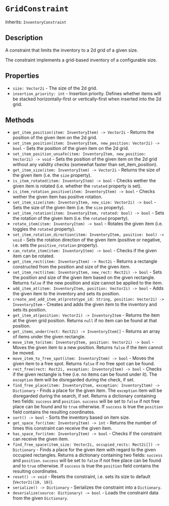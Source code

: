 # `GridConstraint`

Inherits: `InventoryConstraint`

## Description

A constraint that limits the inventory to a 2d grid of a given size.

The constraint implements a grid-based inventory of a configurable size.

## Properties

* `size: Vector2i` - The size of the 2d grid.
* `insertion_priority: int` - Insertion priority. Defines whether items will be stacked horizontally-first or vertically-first when inserted into the 2d grid.

## Methods

* `get_item_position(item: InventoryItem) -> Vector2i` - Returns the position of the given item on the 2d grid.
* `set_item_position(item: InventoryItem, new_position: Vector2i) -> bool` - Sets the position of the given item on the 2d grid.
* `set_item_position_unsafe(item: InventoryItem, new_position: Vector2i) -> void` - Sets the position of the given item on the 2d grid without any validity checks (somewhat faster than set_item_position).
* `get_item_size(item: InventoryItem) -> Vector2i` - Returns the size of the given item (i.e. the `size` property).
* `is_item_rotated(item: InventoryItem) -> bool` - Checks wether the given item is rotated (i.e. whether the `rotated` property is set).
* `is_item_rotation_positive(item: InventoryItem) -> bool` - Checks wether the given item has positive rotation.
* `set_item_size(item: InventoryItem, new_size: Vector2i) -> bool` - Sets the size of the given item (i.e. the `size` property).
* `set_item_rotation(item: InventoryItem, rotated: bool) -> bool` - Sets the rotation of the given item (i.e. the `rotated` property).
* `rotate_item(item: InventoryItem) -> bool` - Rotates the given item (i.e. toggles the `rotated` property).
* `set_item_rotation_direction(item: InventoryItem, positive: bool) -> void` - Sets the rotation direction of the given item (positive or negative, i.e. sets the `positive_rotation` property).
* `can_rotate_item(item: InventoryItem) -> bool` - Checks if the given item can be rotated.
* `get_item_rect(item: InventoryItem) -> Rect2i` - Returns a rectangle constructed from the position and size of the given item.
* `set_item_rect(item: InventoryItem, new_rect: Rect2i) -> bool` - Sets the position and size of the given item based on the given rectangle. Returns `false` if the new position and size cannot be applied to the item.
* `add_item_at(item: InventoryItem, position: Vector2i) -> bool` - Adds the given item to the inventory and sets its position.
* `create_and_add_item_at(prototype_id: String, position: Vector2i) -> InventoryItem` - Creates and adds the given item to the inventory and sets its position.
* `get_item_at(position: Vector2i) -> InventoryItem` - Returns the item at the given grid position. Returns `null` if no item can be found at that position.
* `get_items_under(rect: Rect2i) -> InventoryItem[]` - Returns an array of items under the given rectangle.
* `move_item_to(item: InventoryItem, position: Vector2i) -> bool` - Moves the given item to a new position. Returns `false` if the item cannot be moved.
* `move_item_to_free_spot(item: InventoryItem) -> bool` - Moves the given item to a free spot. Returns `false` if no free spot can be found.
* `rect_free(rect: Rect2i, exception: InventoryItem) -> bool` - Checks if the given rectangle is free (i.e. no items can be found under it). The `exception` item will be disregarded during the check, if set.
* `find_free_place(item: InventoryItem, exception: InventoryItem) -> Dictionary` - Finds a place for the given item. The `exception` item will be disregarded during the search, if set. Returns a dictionary containing two fields: `success` and `position`. `success` will be set to `false` if not free place can be found and to `true` otherwise. If `success` is true the `position` field contains the resulting coordinates.
* `sort() -> bool` - Sorts the inventory based on item size.
* `get_space_for(item: InventoryItem) -> int` - Returns the number of times this constraint can receive the given item.
* `has_space_for(item: InventoryItem) -> bool` - Checks if the constraint can receive the given item.
* `find_free_space(item_size: Vector2i, occupied_rects: Rect2i[]) -> Dictionary` - Finds a place for the given item with regard to the given occupied rectangles. Returns a dictionary containing two fields: `success` and `position`. `success` will be set to `false` if not free place can be found and to `true` otherwise. If `success` is true the `position` field contains the resulting coordinates.
* `reset() -> void` - Resets the constraint, i.e. sets its size to default (`Vector2i(10, 10)`).
* `serialize() -> Dictionary` - Serializes the constraint into a `Dictionary`.
* `deserialize(source: Dictionary) -> bool` - Loads the constraint data from the given `Dictionary`.

